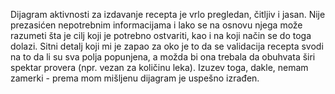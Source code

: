 Dijagram aktivnosti za izdavanje recepta je vrlo pregledan, čitljiv i jasan. Nije prezasićen nepotrebnim informacijama i lako se na osnovu njega može razumeti šta je cilj koji je potrebno ostvariti, kao i na koji način se do toga dolazi. Sitni detalj koji mi je zapao za oko je to da se validacija recepta svodi na to da li su sva polja popunjena, a možda bi ona trebala da obuhvata širi spektar provera (npr. vezan za količinu leka). Izuzev toga, dakle, nemam zamerki - prema mom mišljenu dijagram je uspešno izrađen.